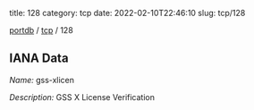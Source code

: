 title: 128
category: tcp
date: 2022-02-10T22:46:10
slug: tcp/128

[portdb](/) / [tcp](/category/tcp.html) / 128


## IANA Data

_Name:_ gss-xlicen

_Description:_ GSS X License Verification

